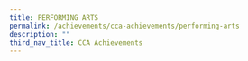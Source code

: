```yaml
---
title: PERFORMING ARTS
permalink: /achievements/cca-achievements/performing-arts
description: ""
third_nav_title: CCA Achievements
---
```


